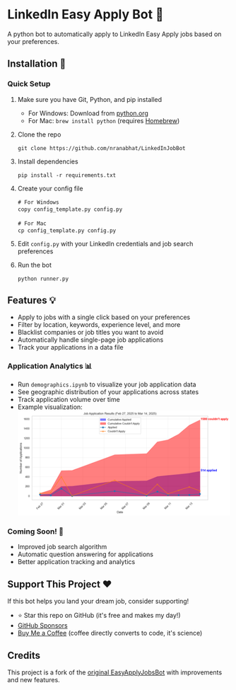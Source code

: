 # LinkedIn Easy Apply Bot 🤖 

A python bot to automatically apply to LinkedIn Easy Apply jobs based on your preferences.

## Installation 🔌

### Quick Setup

1. Make sure you have Git, Python, and pip installed
   - For Windows: Download from [python.org](https://www.python.org/downloads/)
   - For Mac: `brew install python` (requires [Homebrew](https://brew.sh/))

2. Clone the repo
   ```
   git clone https://github.com/nranabhat/LinkedInJobBot
   ```

3. Install dependencies
   ```
   pip install -r requirements.txt
   ```

4. Create your config file
   ```
   # For Windows
   copy config_template.py config.py
   
   # For Mac
   cp config_template.py config.py
   ```

5. Edit `config.py` with your LinkedIn credentials and job search preferences

6. Run the bot
   ```
   python runner.py
   ```

## Features 💡

- Apply to jobs with a single click based on your preferences
- Filter by location, keywords, experience level, and more
- Blacklist companies or job titles you want to avoid
- Automatically handle single-page job applications
- Track your applications in a data file

### Application Analytics 📊
- Run `demographics.ipynb` to visualize your job application data
- See geographic distribution of your applications across states
- Track application volume over time
- Example visualization:
  ![Application Analytics](analytics_demo.png)

### Coming Soon! 🚀
- Improved job search algorithm
- Automatic question answering for applications
- Better application tracking and analytics

## Support This Project ❤️

If this bot helps you land your dream job, consider supporting!

- ⭐ Star this repo on GitHub (it's free and makes my day!)
- [GitHub Sponsors](https://github.com/sponsors/nranabhat)
- [Buy Me a Coffee](https://buymeacoffee.com/nranabhat) (coffee directly converts to code, it's science)

## Credits

This project is a fork of the [original EasyApplyJobsBot](https://github.com/wodsuz/EasyApplyJobsBot) with improvements and new features.
